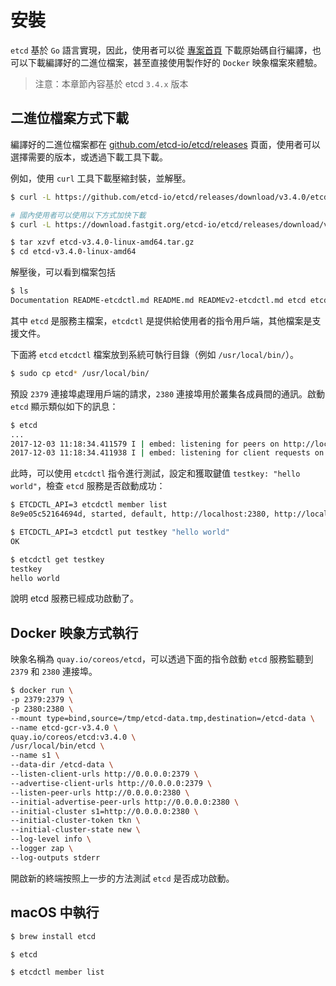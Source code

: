 # 安裝

`etcd` 基於 `Go` 語言實現，因此，使用者可以從 [專案首頁](https://github.com/etcd-io/etcd) 下載原始碼自行編譯，也可以下載編譯好的二進位檔案，甚至直接使用製作好的 `Docker` 映象檔案來體驗。

>注意：本章節內容基於 etcd `3.4.x` 版本

## 二進位檔案方式下載

編譯好的二進位檔案都在 [github.com/etcd-io/etcd/releases](https://github.com/etcd-io/etcd/releases/) 頁面，使用者可以選擇需要的版本，或透過下載工具下載。

例如，使用 `curl` 工具下載壓縮封裝，並解壓。

```bash
$ curl -L https://github.com/etcd-io/etcd/releases/download/v3.4.0/etcd-v3.4.0-linux-amd64.tar.gz -o etcd-v3.4.0-linux-amd64.tar.gz

# 國內使用者可以使用以下方式加快下載
$ curl -L https://download.fastgit.org/etcd-io/etcd/releases/download/v3.4.0/etcd-v3.4.0-linux-amd64.tar.gz -o etcd-v3.4.0-linux-amd64.tar.gz

$ tar xzvf etcd-v3.4.0-linux-amd64.tar.gz
$ cd etcd-v3.4.0-linux-amd64
```

解壓後，可以看到檔案包括

```bash
$ ls
Documentation README-etcdctl.md README.md READMEv2-etcdctl.md etcd etcdctl
```

其中 `etcd` 是服務主檔案，`etcdctl` 是提供給使用者的指令用戶端，其他檔案是支援文件。

下面將 `etcd` `etcdctl` 檔案放到系統可執行目錄（例如 `/usr/local/bin/`）。

```bash
$ sudo cp etcd* /usr/local/bin/
```

預設 `2379` 連接埠處理用戶端的請求，`2380` 連接埠用於叢集各成員間的通訊。啟動 `etcd` 顯示類似如下的訊息：

```bash
$ etcd
...
2017-12-03 11:18:34.411579 I | embed: listening for peers on http://localhost:2380
2017-12-03 11:18:34.411938 I | embed: listening for client requests on localhost:2379
```

此時，可以使用 `etcdctl` 指令進行測試，設定和獲取鍵值 `testkey: "hello world"`，檢查 `etcd` 服務是否啟動成功：

```bash
$ ETCDCTL_API=3 etcdctl member list
8e9e05c52164694d, started, default, http://localhost:2380, http://localhost:2379

$ ETCDCTL_API=3 etcdctl put testkey "hello world"
OK

$ etcdctl get testkey
testkey
hello world
```

說明 etcd 服務已經成功啟動了。

## Docker 映象方式執行

映象名稱為 `quay.io/coreos/etcd`，可以透過下面的指令啟動 `etcd` 服務監聽到 `2379` 和 `2380` 連接埠。

```bash
$ docker run \
-p 2379:2379 \
-p 2380:2380 \
--mount type=bind,source=/tmp/etcd-data.tmp,destination=/etcd-data \
--name etcd-gcr-v3.4.0 \
quay.io/coreos/etcd:v3.4.0 \
/usr/local/bin/etcd \
--name s1 \
--data-dir /etcd-data \
--listen-client-urls http://0.0.0.0:2379 \
--advertise-client-urls http://0.0.0.0:2379 \
--listen-peer-urls http://0.0.0.0:2380 \
--initial-advertise-peer-urls http://0.0.0.0:2380 \
--initial-cluster s1=http://0.0.0.0:2380 \
--initial-cluster-token tkn \
--initial-cluster-state new \
--log-level info \
--logger zap \
--log-outputs stderr
```

開啟新的終端按照上一步的方法測試 `etcd` 是否成功啟動。

## macOS 中執行

```bash
$ brew install etcd

$ etcd

$ etcdctl member list
```
